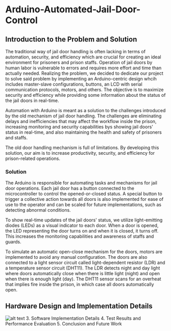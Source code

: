 # Arduino-Automated-Jail-Door-Control

## Introduction to the Problem and Solution

The traditional way of jail door handling is often lacking in terms of automation, security, and efficiency which are crucial for creating an ideal environment for prisoners and prison staffs. Operation of jail doors by human labor is vulnerable to errors and requires more effort and time than actually needed. Realizing the problem, we decided to dedicate our project to solve said problem by implementing an Arduino-centric design whcih includes master-slave configurations, buttons, an LCD with serial communication protocols, motors, and others. The objective is to maximize security and efficiency while providing some information about the status of the jail doors in real-time.

Automation with Arduino is meant as a solution to the challenges introduced by the old mechanism of jail door handling. The challenges are eliminating delays and inefficiencies that may affect the workflow inside the prison, increasing monitoring and security capabilities bys showing jail doors' status in real-time, and also maintaining the health and safety of prisoners and staffs.

The old door handling mechanism is full of limitations. By developing this solution, our aim is to increase productivity, security, and efficiency for prison-related operations.

### Solution

The Arduino is responsible for automating tasks and mechanisms for jail door operations. Each jail door has a button connected to the microcontroller to control the opened-or-closed status. A special button to trigger a collective action towards all doors is also implemented for ease of use to the operator and can be scaled for future implementations, such as detecting abnormal conditions.

To show real-time updates of the jail doors' status, we utilize light-emitting diodes (LEDs) as a visual indicator to each door. When a door is opened, the LED representing the door turns on and when it is closed, it turns off. This increases the monitoring capabilities and awareness of staffs and guards.

To simulate an automatic open-close mechanism for the doors, motors are implemented to avoid any manual configuration. The doors are also connected to a light sensor circuit called light-dependent resistor (LDR) and a temperature sensor circuit (DHT11). The LDR detects night and day light where doors automatically close when there is little light (night) and open when there is enough light (day). The DHT11 sensor scans for an overheat that implies fire inside the prison, in which case all doors automatically open.

## Hardware Design and Implementation Details

![alt text](https://github.com/Jordinia/Arduino-Automated-Jail-Door-Control/tree/main/assets/finalproteus.jpg?raw=true)
3. Software Implementation Details
4. Test Results and Performance Evaluation
5. Conclusion and Future Work
